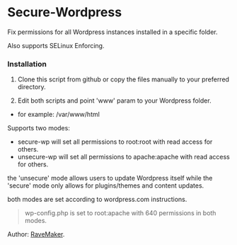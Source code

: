 Secure-Wordpress
================

Fix permissions for all Wordpress instances installed in a specific folder.

Also supports SELinux Enforcing.

### Installation

1. Clone this script from github or copy the files manually to your preferred directory.

2. Edit both scripts and point 'www' param to your Wordpress folder.
- for example: /var/www/html  

Supports two modes:
- secure-wp will set all permissions to root:root with read access for others.
- unsecure-wp will set all permissions to apache:apache with read access for others. 

the 'unsecure' mode allows users to update Wordpress itself while the 'secure' mode only allows for plugins/themes and content updates.

both modes are set according to wordpress.com instructions.

> wp-config.php is set to root:apache with 640 permissions in both modes. 

Author: [RaveMaker][RaveMaker].

[RaveMaker]: http://ravemaker.net
 
